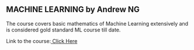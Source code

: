 
## MACHINE LEARNING by Andrew NG
The course covers basic mathematics of Machine Learning extensively and is considered gold standard ML course till date.
<p>Link to the course:<a href="https://www.coursera.org/learn/machine-learning"> Click Here</a></p> 
